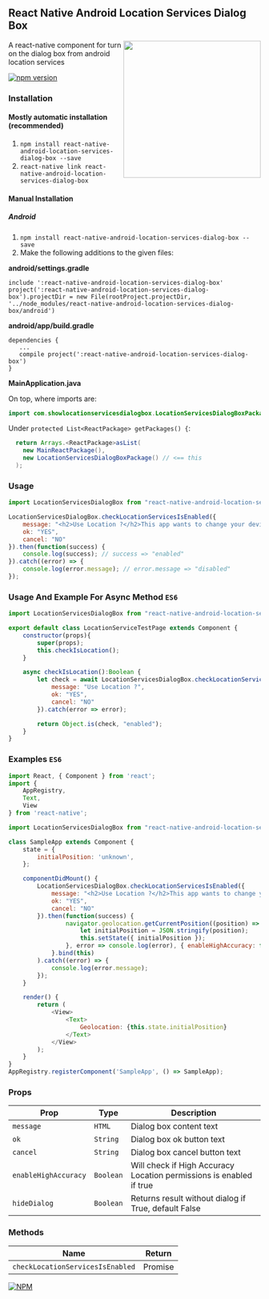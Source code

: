 ## React Native Android Location Services Dialog Box
<img width="274px" align="right" src="https://raw.githubusercontent.com/webyonet/react-native-android-location-services-dialog-box/master/demo.gif" />

A react-native component for turn on the dialog box from android location services

[![npm version](https://badge.fury.io/js/react-native-android-location-services-dialog-box.svg)](https://badge.fury.io/js/react-native-android-location-services-dialog-box)

### Installation

#### Mostly automatic installation (recommended)

1. `npm install react-native-android-location-services-dialog-box --save`
2. `react-native link react-native-android-location-services-dialog-box`

#### Manual Installation

##### Android

1. `npm install react-native-android-location-services-dialog-box --save`
2. Make the following additions to the given files:

**android/settings.gradle**

```
include ':react-native-android-location-services-dialog-box'
project(':react-native-android-location-services-dialog-box').projectDir = new File(rootProject.projectDir, '../node_modules/react-native-android-location-services-dialog-box/android')
```

**android/app/build.gradle**

```
dependencies {
   ...
   compile project(':react-native-android-location-services-dialog-box')
}
```

**MainApplication.java**

On top, where imports are:
```java
import com.showlocationservicesdialogbox.LocationServicesDialogBoxPackage;
```

Under `protected List<ReactPackage> getPackages() {`:
```java
  return Arrays.<ReactPackage>asList(
    new MainReactPackage(),
    new LocationServicesDialogBoxPackage() // <== this
  );
```

### Usage

```javascript
import LocationServicesDialogBox from "react-native-android-location-services-dialog-box";

LocationServicesDialogBox.checkLocationServicesIsEnabled({
    message: "<h2>Use Location ?</h2>This app wants to change your device settings:<br/><br/>Use GPS, Wi-Fi, and cell network for location<br/><br/><a href='#'>Learn more</a>",
    ok: "YES",
    cancel: "NO"
}).then(function(success) {
    console.log(success); // success => "enabled"
}).catch((error) => {
    console.log(error.message); // error.message => "disabled"
});
```

### Usage And Example For Async Method `ES6`

```javascript
import LocationServicesDialogBox from "react-native-android-location-services-dialog-box";

export default class LocationServiceTestPage extends Component {
    constructor(props){
        super(props);
        this.checkIsLocation();
    }

    async checkIsLocation():Boolean {
        let check = await LocationServicesDialogBox.checkLocationServicesIsEnabled({
            message: "Use Location ?",
            ok: "YES",
            cancel: "NO"
        }).catch(error => error);

        return Object.is(check, "enabled");
    }
}
```

### Examples `ES6`
```javascript
import React, { Component } from 'react';
import {
    AppRegistry,
    Text,
    View
} from 'react-native';

import LocationServicesDialogBox from "react-native-android-location-services-dialog-box";

class SampleApp extends Component {
    state = {
        initialPosition: 'unknown',
    };

    componentDidMount() {
        LocationServicesDialogBox.checkLocationServicesIsEnabled({
            message: "<h2>Use Location ?</h2>This app wants to change your device settings:<br/><br/>Use GPS, Wi-Fi, and cell network for location<br/><br/><a href='#'>Learn more</a>",
            ok: "YES",
            cancel: "NO"
        }).then(function(success) {
                navigator.geolocation.getCurrentPosition((position) => {
                    let initialPosition = JSON.stringify(position);
                    this.setState({ initialPosition });
                }, error => console.log(error), { enableHighAccuracy: false, timeout: 20000, maximumAge: 1000 });
            }.bind(this)
        ).catch((error) => {
            console.log(error.message);
        });
    }

    render() {
        return (
            <View>
                <Text>
                    Geolocation: {this.state.initialPosition}
                </Text>
            </View>
        );
    }
}
AppRegistry.registerComponent('SampleApp', () => SampleApp);
```

### Props

| Prop                | Type         | Description                                                          |
|---------------------|--------------|----------------------------------------------------------------------|
|`message`            |`HTML`        |Dialog box content text                                               |
|`ok`                 |`String`      |Dialog box ok button text                                             |
|`cancel`             |`String`      |Dialog box cancel button text                                         |
|`enableHighAccuracy` |`Boolean`     |Will check if High Accuracy Location permissions is enabled if true   |
|`hideDialog`         |`Boolean`     |Returns result without dialog if True, default False                  |

### Methods

| Name                               | Return             |
|------------------------------------|--------------------|
|`checkLocationServicesIsEnabled`    | Promise            |


[![NPM](https://nodei.co/npm/react-native-android-location-services-dialog-box.png?downloads=true&downloadRank=true&stars=true)](https://nodei.co/npm/react-native-android-location-services-dialog-box/)

